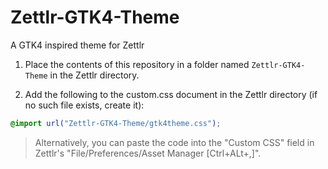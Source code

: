 # Zettlr-GTK4-Theme
A GTK4 inspired theme for Zettlr

1. Place the contents of this repository in a folder named `Zettlr-GTK4-Theme` in the Zettlr directory.

2. Add the following to the custom.css document in the Zettlr directory (if no such file exists, create it):

```css 
@import url("Zettlr-GTK4-Theme/gtk4theme.css");
```

> Alternatively, you can paste the code into the "Custom CSS" field in Zettlr's "File/Preferences/Asset Manager [Ctrl+ALt+,]".
